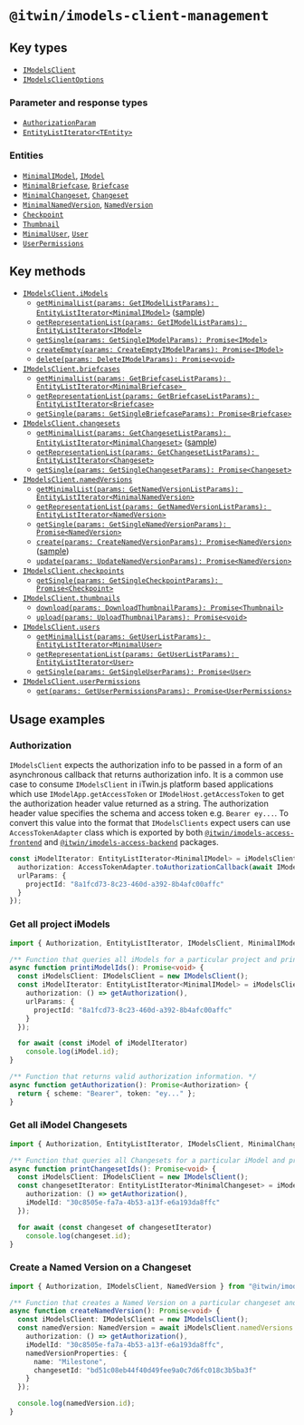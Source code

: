 # `@itwin/imodels-client-management`

## Key types
- [`IModelsClient`](../clients/imodels-client-management/src/IModelsClient.ts#L28)
- [`IModelsClientOptions`](../clients/imodels-client-management/src/IModelsClient.ts#L14)

### Parameter and response types
- [`AuthorizationParam`](../clients/imodels-client-management/src/base/public/CommonInterfaces.ts#L38)
- [`EntityListIterator<TEntity>`](../clients/imodels-client-management/src/base/public/iterators/EntityListIterator.ts#L11)

### Entities
- [`MinimalIModel`](../clients/imodels-client-management/src/base/public/apiEntities/IModelInterfaces.ts#L39), [`IModel`](../clients/imodels-client-management/src/base/public/apiEntities/IModelInterfaces.ts#L47)
- [`MinimalBriefcase`](../clients/imodels-client-management/src/base/public/apiEntities/BriefcaseInterfaces.ts#L10), [`Briefcase`](../clients/imodels-client-management/src/base/public/apiEntities/BriefcaseInterfaces.ts#L23)
- [`MinimalChangeset`](../clients/imodels-client-management/src/base/public/apiEntities/ChangesetInterfaces.ts#L47), [`Changeset`](../clients/imodels-client-management/src/base/public/apiEntities/ChangesetInterfaces.ts#L106)
- [`MinimalNamedVersion`](../clients/imodels-client-management/src/base/public/apiEntities/NamedVersionInterfaces.ts#L19), [`NamedVersion`](../clients/imodels-client-management/src/base/public/apiEntities/NamedVersionInterfaces.ts#L45)
- [`Checkpoint`](../clients/imodels-client-management/src/base/public/apiEntities/CheckpointInterfaces.ts#L38)
- [`Thumbnail`](../clients/imodels-client-management/src/base/public/apiEntities/ThumbnailInterfaces.ts#L16)
- [`MinimalUser`](../clients/imodels-client-management/src/base/public/apiEntities/UserInterfaces.ts#L14), [`User`](../clients/imodels-client-management/src/base/public/apiEntities/UserInterfaces.ts#L24)
- [`UserPermissions`](../clients/imodels-client-management/src/base/public/apiEntities/UserPermissionInterfaces.ts#L33)

## Key methods
- [`IModelsClient.iModels`](../clients/imodels-client-management/src/IModelsClient.ts#L45)
  - [`getMinimalList(params: GetIModelListParams): EntityListIterator<MinimalIModel>`](../clients/imodels-client-management/src/operations/imodel/IModelOperations.ts#L19) ([sample](#get-all-project-imodels))
  - [`getRepresentationList(params: GetIModelListParams): EntityListIterator<IModel>`](../clients/imodels-client-management/src/operations/imodel/IModelOperations.ts#L35)
  - [`getSingle(params: GetSingleIModelParams): Promise<IModel>`](../clients/imodels-client-management/src/operations/imodel/IModelOperations.ts#L50)
  - [`createEmpty(params: CreateEmptyIModelParams): Promise<IModel>`](../clients/imodels-client-management/src/operations/imodel/IModelOperations.ts#L64)
  - [`delete(params: DeleteIModelParams): Promise<void>`](../clients/imodels-client-management/src/operations/imodel/IModelOperations.ts#L118)
- [`IModelsClient.briefcases`](../clients/imodels-client-management/src/IModelsClient.ts#L50)
  - [`getMinimalList(params: GetBriefcaseListParams): EntityListIterator<MinimalBriefcase> `](../clients/imodels-client-management/src/operations/briefcase/BriefcaseOperations.ts#L30)
  - [`getRepresentationList(params: GetBriefcaseListParams): EntityListIterator<Briefcase>`](../clients/imodels-client-management/src/operations/briefcase/BriefcaseOperations.ts#L47)
  - [`getSingle(params: GetSingleBriefcaseParams): Promise<Briefcase>`](../clients/imodels-client-management/src/operations/briefcase/BriefcaseOperations.ts#L69)
- [`IModelsClient.changesets`](../clients/imodels-client-management/src/IModelsClient.ts#L55)
  - [`getMinimalList(params: GetChangesetListParams): EntityListIterator<MinimalChangeset>`](../clients/imodels-client-management/src/operations/changeset/ChangesetOperations.ts#L30) ([sample](#get-all-imodel-changesets))
  - [`getRepresentationList(params: GetChangesetListParams): EntityListIterator<Changeset>`](../clients/imodels-client-management/src/operations/changeset/ChangesetOperations.ts#L54)
  - [`getSingle(params: GetSingleChangesetParams): Promise<Changeset>`](../clients/imodels-client-management/src/operations/changeset/ChangesetOperations.ts#L76)
- [`IModelsClient.namedVersions`](../clients/imodels-client-management/src/IModelsClient.ts#L60)
  - [`getMinimalList(params: GetNamedVersionListParams): EntityListIterator<MinimalNamedVersion>`](../clients/imodels-client-management/src/operations/named-version/NamedVersionOperations.ts#L30)
  - [`getRepresentationList(params: GetNamedVersionListParams): EntityListIterator<NamedVersion>`](../clients/imodels-client-management/src/operations/named-version/NamedVersionOperations.ts#L48)
  - [`getSingle(params: GetSingleNamedVersionParams): Promise<NamedVersion>`](../clients/imodels-client-management/src/operations/named-version/NamedVersionOperations.ts#L70)
  - [`create(params: CreateNamedVersionParams): Promise<NamedVersion>`](../clients/imodels-client-management/src/operations/named-version/NamedVersionOperations.ts#L86) ([sample](#create-a-named-version-on-a-changeset))
  - [`update(params: UpdateNamedVersionParams): Promise<NamedVersion>`](../clients/imodels-client-management/src/operations/named-version/NamedVersionOperations.ts#L104)
- [`IModelsClient.checkpoints`](../clients/imodels-client-management/src/IModelsClient.ts#L64)
  - [`getSingle(params: GetSingleCheckpointParams): Promise<Checkpoint>`](../clients/imodels-client-management/src/operations/checkpoint/CheckpointOperations.ts#L21)
- [`IModelsClient.thumbnails`](../clients/imodels-client-management/src/IModelsClient.ts#L70)
  - [`download(params: DownloadThumbnailParams): Promise<Thumbnail>`](../clients/imodels-client-management/src/operations/thumbnail/ThumbnailOperations.ts#L27)
  - [`upload(params: UploadThumbnailParams): Promise<void>`](../clients/imodels-client-management/src/operations/thumbnail/ThumbnailOperations.ts#L55)
- [`IModelsClient.users`](../clients/imodels-client-management/src/IModelsClient.ts#L75)
  - [`getMinimalList(params: GetUserListParams): EntityListIterator<MinimalUser>`](../clients/imodels-client-management/src/operations/user/UserOperations.ts#L19)
  - [`getRepresentationList(params: GetUserListParams): EntityListIterator<User>`](../clients/imodels-client-management/src/operations/user/UserOperations.ts#L36)
  - [`getSingle(params: GetSingleUserParams): Promise<User>`](../clients/imodels-client-management/src/operations/user/UserOperations.ts#L52)
- [`IModelsClient.userPermissions`](../clients/imodels-client-management/src/IModelsClient.ts#L80)
  - [`get(params: GetUserPermissionsParams): Promise<UserPermissions>`](../clients/imodels-client-management/src/operations/user-permission/UserPermissionOperations.ts#L22)

## Usage examples

### Authorization

`IModelsClient` expects the authorization info to be passed in a form of an asynchronous callback that returns authorization info. It is a common use case to consume `IModelsClient` in iTwin.js platform based applications which use `IModelApp.getAccessToken` or `IModelHost.getAccessToken` to get the authorization header value returned as a string. The authorization header value specifies the schema and access token e.g. `Bearer ey...`. To convert this value into the format that `IModelsClients` expect users can use `AccessTokenAdapter` class which is exported by both [`@itwin/imodels-access-frontend`](../itwin-platform-access/imodels-access-frontend/src/interface-adapters/AccessTokenAdapter.ts) and [`@itwin/imodels-access-backend`](../itwin-platform-access/imodels-access-backend/src/interface-adapters/AccessTokenAdapter.ts) packages.
```typescript
const iModelIterator: EntityListIterator<MinimalIModel> = iModelsClient.iModels.getMinimalList({
  authorization: AccessTokenAdapter.toAuthorizationCallback(await IModelApp.getAccessToken()),
  urlParams: {
    projectId: "8a1fcd73-8c23-460d-a392-8b4afc00affc"
  }
});
```

### Get all project iModels
```typescript
import { Authorization, EntityListIterator, IModelsClient, MinimalIModel } from "@itwin/imodels-client-management";

/** Function that queries all iModels for a particular project and prints their ids to the console. */
async function printiModelIds(): Promise<void> {
  const iModelsClient: IModelsClient = new IModelsClient();
  const iModelIterator: EntityListIterator<MinimalIModel> = iModelsClient.iModels.getMinimalList({
    authorization: () => getAuthorization(),
    urlParams: {
      projectId: "8a1fcd73-8c23-460d-a392-8b4afc00affc"
    }
  });

  for await (const iModel of iModelIterator)
    console.log(iModel.id);
}

/** Function that returns valid authorization information. */
async function getAuthorization(): Promise<Authorization> {
  return { scheme: "Bearer", token: "ey..." };
}
```

### Get all iModel Changesets
```typescript
import { Authorization, EntityListIterator, IModelsClient, MinimalChangeset } from "@itwin/imodels-client-management";

/** Function that queries all Changesets for a particular iModel and prints their ids to the console. */
async function printChangesetIds(): Promise<void> {
  const iModelsClient: IModelsClient = new IModelsClient();
  const changesetIterator: EntityListIterator<MinimalChangeset> = iModelsClient.changesets.getMinimalList({
    authorization: () => getAuthorization(),
    iModelId: "30c8505e-fa7a-4b53-a13f-e6a193da8ffc"
  });

  for await (const changeset of changesetIterator)
    console.log(changeset.id);
}
```

### Create a Named Version on a Changeset
```typescript
import { Authorization, IModelsClient, NamedVersion } from "@itwin/imodels-client-management";

/** Function that creates a Named Version on a particular changeset and prints its id to the console. */
async function createNamedVersion(): Promise<void> {
  const iModelsClient: IModelsClient = new IModelsClient();
  const namedVersion: NamedVersion = await iModelsClient.namedVersions.create({
    authorization: () => getAuthorization(),
    iModelId: "30c8505e-fa7a-4b53-a13f-e6a193da8ffc",
    namedVersionProperties: {
      name: "Milestone",
      changesetId: "bd51c08eb44f40d49fee9a0c7d6fc018c3b5ba3f"
    }
  });

  console.log(namedVersion.id);
}
```
